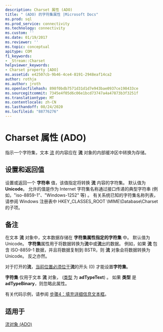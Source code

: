 ```yaml
---
description: Charset 属性 (ADO)
title: " (ADO) 的字符集属性 |Microsoft Docs"
ms.prod: sql
ms.prod_service: connectivity
ms.technology: connectivity
ms.custom: ''
ms.date: 01/19/2017
ms.reviewer: ''
ms.topic: conceptual
apitype: COM
f1_keywords:
- _Stream::Charset
helpviewer_keywords:
- Charset property [ADO]
ms.assetid: e42507cb-9b46-4ce4-8191-2948eaf14ca2
author: rothja
ms.author: jroth
ms.openlocfilehash: 898f0bdb7571d31d1d7e943bae0937ce198433ce
ms.sourcegitcommit: 7345e4f05d6c06e1bcd73747a4a47873b3f3251f
ms.translationtype: MT
ms.contentlocale: zh-CN
ms.lasthandoff: 08/24/2020
ms.locfileid: "88776276"
---
```

# <a name="charset-property-ado"></a>Charset 属性 (ADO)
指示一个字符集，文本 [流](./stream-object-ado.md) 的内容应在 **流** 对象的内部缓冲区中转换为存储。  
  
## <a name="settings-and-return-values"></a>设置和返回值  
 设置或返回一个 **字符串** 值，该值指定将转换 **流** 内容的字符集。 默认值为 **Unicode**。 允许的值是作为 Internet 字符集名称通过接口传递的典型字符串 (例如，"iso-8859-1"、"Windows-1252" 等) 。 有关系统已知的字符集名称列表，请参阅 Windows 注册表中 HKEY_CLASSES_ROOT \MIME\Database\Charset 的子项。  
  
## <a name="remarks"></a>备注  
 在文本 **流** 对象中，文本数据存储在 **字符集属性指定的字符集** 中。 默认值为 Unicode。 **字符集**属性用于将数据转换为**流**中或**流**出的数据。 例如，如果 **流** 包含 ISO-8859-1 数据，并且将数据复制到 BSTR，则 **流** 对象会将数据转换为 Unicode。 反之亦然。  
  
 对于打开的**流**，[当前位置必须位于](./position-property-ado.md)**流**的开头 (0) 才能设置**字符集**。  
  
 **字符集** 仅用于文本 **流** 对象， ([类型](./type-property-ado-stream.md) 为 **adTypeText**) 。 如果 **类型** 是 **adTypeBinary**，则忽略此属性。  
  
 有关代码示例，请参阅 [步骤4：填充详细信息文本框](../../guide/data/step-4-populate-the-details-text-box.md)。  
  
## <a name="applies-to"></a>适用于  
 [流对象 (ADO)](./stream-object-ado.md)